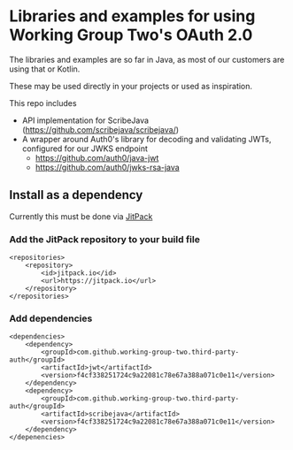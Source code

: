 # Libraries and examples for using Working Group Two's OAuth 2.0

The libraries and examples are so far in Java, as most of our customers are using that or Kotlin.

These may be used directly in your projects or used as inspiration.

This repo includes
- API implementation for ScribeJava (https://github.com/scribejava/scribejava/)
- A wrapper around Auth0's library for decoding and validating JWTs, configured for our JWKS endpoint
  - https://github.com/auth0/java-jwt
  - https://github.com/auth0/jwks-rsa-java

## Install as a dependency

Currently this must be done via [JitPack](https://jitpack.io/)

### Add the JitPack repository to your build file
```
<repositories>
    <repository>
        <id>jitpack.io</id>
        <url>https://jitpack.io</url>
    </repository>
</repositories>
```

### Add dependencies
```
<dependencies>
    <dependency>
        <groupId>com.github.working-group-two.third-party-auth</groupId>
        <artifactId>jwt</artifactId>
        <version>f4cf338251724c9a22081c78e67a388a071c0e11</version>
    </dependency>
    <dependency>
        <groupId>com.github.working-group-two.third-party-auth</groupId>
        <artifactId>scribejava</artifactId>
        <version>f4cf338251724c9a22081c78e67a388a071c0e11</version>
    </dependency>
</depenencies>

```
